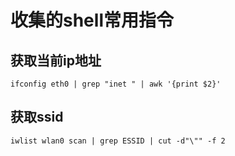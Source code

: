 # 收集的shell常用指令

## 获取当前ip地址
```
ifconfig eth0 | grep "inet " | awk '{print $2}'
```

## 获取ssid 
```
iwlist wlan0 scan | grep ESSID | cut -d"\"" -f 2
```



